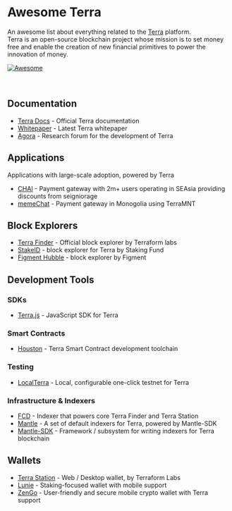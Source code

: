 # Awesome Terra

An awesome list about everything related to the <a href='https://terra.money'>Terra</a> platform.
<br />
Terra is an open-source blockchain project whose mission is to set money free and enable the creation of new financial primitives to power the innovation of money.
<br/>

[![Awesome](https://awesome.re/badge.svg)](https://awesome.re)
</div>
<br/>


## Documentation

- [Terra Docs](https://docs.terra.money) - Official Terra documentation
- [Whitepaper](https://terra.money/Terra_White_paper.pdf) - Latest Terra whitepaper
- [Agora](https://agora.terra.money) - Research forum for the development of Terra

## Applications

Applications with large-scale adoption, powered by Terra

- [CHAI](https://chai.finance) - Payment gateway with 2m+ users operating in SEAsia providing discounts from seigniorage
- [memeChat](http://memechat.mn/) - Payment gateway in Monogolia using TerraMNT

## Block Explorers

- [Terra Finder](https://finder.terra.money) - Official block explorer by Terraform labs
- [StakeID](http://terra.stake.id/) - block explorer for Terra by Staking Fund
- [Figment Hubble](https://hubble.figment.io/terra/chains/columbus-4) - block explorer by Figment

## Development Tools

### SDKs

- [Terra.js](https://github.com/terra-project/terra.js) - JavaScript SDK for Terra

### Smart Contracts

- [Houston](https://github.com/terra-project/houston) - Terra Smart Contract development toolchain

### Testing

- [LocalTerra](https://github.com/terra-project/LocalTerra) - Local, configurable one-click testnet for Terra

### Infrastructure & Indexers

- [FCD](https://github.com/terra-project/fcd) - Indexer that powers core Terra Finder and Terra Station 
- [Mantle](https://github.com/terra-project/mantle) - A set of default indexers for Terra, powered by Mantle-SDK
- [Mantle-SDK](https://github.com/terra-project/mantle-sdk) - Framework / subsystem for writing indexers for Terra blockchain

## Wallets

- [Terra Station](https://station.terra.money/) - Web / Desktop wallet, by Terraform Labs
- [Lunie](https://lunie.io/) - Staking-focused wallet with mobile support
- [ZenGo](https://zengo.com/) - User-friendly and secure mobile crypto wallet with Terra support
